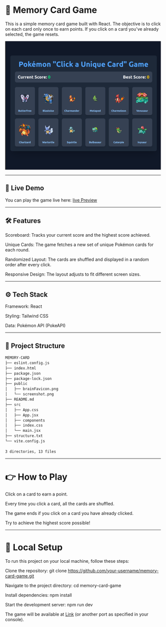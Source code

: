 # 🧠 Memory Card Game

This is a simple memory card game built with React. The objective is to click on each card only once to earn points. If you click on a card you've already selected, the game resets.

![Screenshot](./public/screenshot.png)

---

## 🚀 Live Demo

You can play the game live here: [live Preview](https://memory-card-8jk.pages.dev/)

---

## 🛠 Features

Scoreboard: Tracks your current score and the highest score achieved.

Unique Cards: The game fetches a new set of unique Pokémon cards for each round.

Randomized Layout: The cards are shuffled and displayed in a random order after every click.

Responsive Design: The layout adjusts to fit different screen sizes.

---

## ⚙️ Tech Stack

Framework: React

Styling: Tailwind CSS

Data: Pokémon API (PokeAPI)

---

## 📁 Project Structure

```bash
MEMORY-CARD
├── eslint.config.js
├── index.html
├── package.json
├── package-lock.json
├── public
│   ├── brainFavicon.png
│   └── screenshot.png
├── README.md
├── src
│   ├── App.css
│   ├── App.jsx
│   ├── components
│   ├── index.css
│   └── main.jsx
├── structure.txt
└── vite.config.js

3 directories, 13 files
```

---

# 👉 How to Play

Click on a card to earn a point.

Every time you click a card, all the cards are shuffled.

The game ends if you click on a card you have already clicked.

Try to achieve the highest score possible!

---

# 🔧 Local Setup

To run this project on your local machine, follow these steps:

Clone the repository:
git clone https://github.com/your-username/memory-card-game.git

Navigate to the project directory:
cd memory-card-game

Install dependencies:
npm install

Start the development server:
npm run dev

The game will be available at [Link](http://localhost:5173) (or another port as specified in your console).
